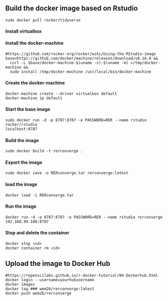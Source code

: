 ## Build the docker image based on Rstudio
`sudo docker pull rocker/tidyverse`

#### Install virtualbox

#### Install the docker-machine 
```
#https://github.com/rocker-org/rocker/wiki/Using-the-RStudio-image
base=https://github.com/docker/machine/releases/download/v0.16.0 &&
  curl -L $base/docker-machine-$(uname -s)-$(uname -m) >/tmp/docker-machine &&
  sudo install /tmp/docker-machine /usr/local/bin/docker-machine
```

#### Create the docker-machine
```
docker-machine create --driver virtualbox default
docker-machine ip default
```

#### Start the base image
```
sudo docker run -d -p 8787:8787 -e PASSWORD=RER --name rstudio rocker/rstudio 
localhost:8787
```

#### Build the image
`sudo docker build -t rerconverge .`

#### Export the image 
`sudo docker save -o RERconverge.tar rerconverge:latest`

#### load the image
`docker load -i RERconverge.tar`

#### Run the image
```
docker run -d -p 8787:8787 -e PASSWORD=RER --name rstudio rerconverge
192.168.99.100:8787
```

#### Stop and delete the container
```
docker stop <id>
docker container rm <id>
```

## Upload the image to Docker Hub
```
#https://ropenscilabs.github.io/r-docker-tutorial/04-Dockerhub.html
docker login --username=yourhubusername
docker images
docker tag ### wem26/rerconverge:latest
docker push wem26/rerconverge
```
